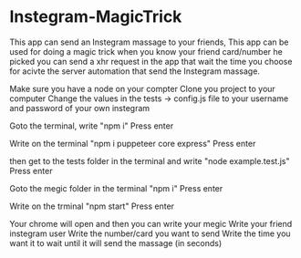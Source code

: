 # Instegram-MagicTrick


This app can send an Instegram massage to your friends, 
This app can be used for doing a magic trick when you know your friend card/number he picked you can send a xhr request in the app that wait the time you choose for acivte the server automation that send the Instegram massage.

Make sure you have a node on your compter
Clone you project to your computer
Change the values in the tests -> config.js file
to your username and password of your own instegram

Goto the terminal, write 
"npm i"
Press enter

Write on the terminal
"npm i puppeteer core express"
Press enter

then get to the tests folder in the terminal and write
"node example.test.js"
Press enter

Goto the megic folder in the terminal
"npm i" 
Press enter

Write on the trminal
"npm start"
Press enter

Your chrome will open and then you can write your megic 
Write your friend instegram user
Write the number/card you want to send
Write the time you want it to wait until it will send the massage (in seconds)
